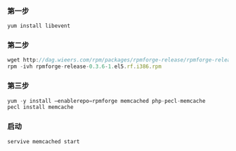 ### 第一步
```javascript
yum install libevent
```
### 第二步
```javascript
wget http://dag.wieers.com/rpm/packages/rpmforge-release/rpmforge-release-0.3.6-1.el5.rf.i386.rpm
rpm -ivh rpmforge-release-0.3.6-1.el5.rf.i386.rpm
```
### 第三步
```javascript
yum -y install –enablerepo=rpmforge memcached php-pecl-memcache
pecl install memcache
```
### 启动
```javascript
servive memcached start
```
